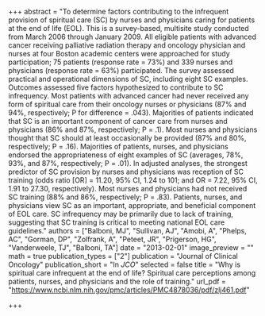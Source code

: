 +++
abstract = "To determine factors contributing to the infrequent provision of spiritual care (SC) by nurses and physicians caring for patients at the end of life (EOL). This is a survey-based, multisite study conducted from March 2006 through January 2009. All eligible patients with advanced cancer receiving palliative radiation therapy and oncology physician and nurses at four Boston academic centers were approached for study participation; 75 patients (response rate = 73%) and 339 nurses and physicians (response rate = 63%) participated. The survey assessed practical and operational dimensions of SC, including eight SC examples. Outcomes assessed five factors hypothesized to contribute to SC infrequency. Most patients with advanced cancer had never received any form of spiritual care from their oncology nurses or physicians (87% and 94%, respectively; P for difference = .043). Majorities of patients indicated that SC is an important component of cancer care from nurses and physicians (86% and 87%, respectively; P = .1). Most nurses and physicians thought that SC should at least occasionally be provided (87% and 80%, respectively; P = .16). Majorities of patients, nurses, and physicians endorsed the appropriateness of eight examples of SC (averages, 78%, 93%, and 87%, respectively; P = .01). In adjusted analyses, the strongest predictor of SC provision by nurses and physicians was reception of SC training (odds ratio [OR] = 11.20, 95% CI, 1.24 to 101; and OR = 7.22, 95% CI, 1.91 to 27.30, respectively). Most nurses and physicians had not received SC training (88% and 86%, respectively; P = .83). Patients, nurses, and physicians view SC as an important, appropriate, and beneficial component of EOL care. SC infrequency may be primarily due to lack of training, suggesting that SC training is critical to meeting national EOL care guidelines."
authors = ["Balboni, MJ", "Sullivan, AJ", "Amobi, A", "Phelps, AC", "Gorman, DP", "Zolfrank, A", "Peteet, JR", "Prigerson, HG", "Vanderweele, TJ", "Balboni, TA"]
date = "2013-02-01"
image_preview = ""
math = true
publication_types = ["2"]
publication = "Journal of Clinical Oncology"
publication_short = "In *JCO*"
selected = false
title = "Why is spiritual care infrequent at the end of life? Spiritual care perceptions among patients, nurses, and physicians and the role of training."
url_pdf = "https://www.ncbi.nlm.nih.gov/pmc/articles/PMC4878036/pdf/zlj461.pdf"

+++

